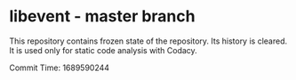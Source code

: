 # libevent - master branch

This repository contains frozen state of the repository.
Its history is cleared. It is used only for static code
analysis with Codacy.

Commit Time: 1689590244
